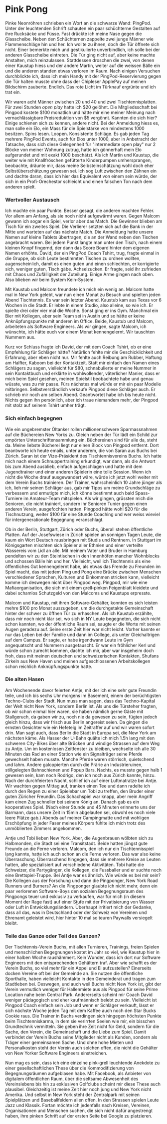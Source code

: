 # Pink Pong

Pinke Neonröhren schrieben ein Wort an die schwarze Wand: PingPod. Unter der leuchtenden Schrift schauten ein paar schüchterne Gestalten auf ihre Rucksäcke und Füsse. Fast drückte ich meine Nase gegen die Glasscheibe. Neben den Schüchternen zappelte zwei junge Männer wie Flammenschläge hin und her. Ich wollte zu ihnen, doch die Tür öffnete sich nicht. Einer bemerkte mich und gestikulierte unverbindlich, ich solle bei der anderen Glasscheibe eintreten. Die Tür ging nicht auf, aber keine machte Anstalten, mich reinzulassen. Stattdessen droschen die zwei, von denen einer Kaustup hiess und der andere Martin, weiter auf die weissen Bälle ein und die anderen standen etwas verloren im Raum. Nach einigen Versuchen durchblickte ich, dass ich mein Handy mit der PingPod-Reservierung gegen die Tür halten musste ohne dass der Chipleser ApplePay auf meinen Bildschirm zauberte. Endlich. Das rote Licht im Türknauf ergrünte und ich trat ein.

Wir waren acht Männer zwischen 20 und 40 und zwei Tischtennisplatten. Für zwei Stunden _open play_ hatte ich $20 gelöhnt. Die Mitgliedsschaft bei Pingpod kostete $100 monatlich und hätte mir eine meiner Meinung nach vernachlässigbare Preisreduktion von $5 vergönnt. Kannten die sich hier? Einige schienen sich zu kennen, andere nicht. Bei der Anmeldung hiess es, man solle ein Elo, ein Mass für die Spielstärke von mindestens 1000 besitzen. Spins lesen. Loopen. Konsistente Schläge. Es gab jeden Tag mehrere PingPod Events, auch für Elos unter 1000, aber in Anbetracht der Tatsache, dass sich diese Gelegenheit für "intermediate open play" nur 2 Blöcke von meiner Wohnung zutrug, hatte ich gönnerhaft mein Elo aufgerundet und mit exakt 1000 beschätzt. Als ich Martin und Kaustup, die weiter wie mit Knallfröschen gefütterte Kinderpumpen umhersprangen, beobachte, dräunte mir, dass meine Selbsteinschätzung wohl doch eher Selbstüberschätzung gewesen sei. Ich sog Luft zwischen den Zähnen ein und dachte daran, dass ich hier das Equivalent von einem sein würde, der sich in ein Profi-Orechestor schleicht und einen falschen Ton nach dem anderen spielt.

### Wertvoller Austausch

Ich machte ein paar Punkte. Besser gesagt, die anderen machten Fehler. Vor allem am Anfang, als sie noch nicht aufgewärmt waren. Gegen Malcom gewann ich sogar ein Spiel, verlor aber das Match. Die Gewinner blieben am Tisch für ein zweites Spiel. Die Verlierer setzten sich auf die Bank in der Mitte und warteten auf das nächste Match. Die Anmeldung hatte unsere Namen auf kleine Tablets übertragen, die an der Wand neben den Tischen angebracht waren. Bei jedem Punkt langte man unter den Tisch, nach einem kleinen Knopf fingernd, der dann das Score Board hinter dem eigenen Namen erhöhte. David, der ein PingPod Coach Tshirt, trug, fragte einmal in die Gruppe, ob sich Leute bestimmten Tischen zu ordnen wollten, augenscheinlich, damit es einen guten und einen schlechten, er korrigierte sich, weniger guten, Tisch gäbe. Achselzucken. Er fragte, seid ihr zufrieden mit Chaos und Zufälligkeit der Zuteilung. Einige Arme gingen nach oben. Also blieben wir beim System Kein-System. 

Mit Kaustub und Malcom freundete ich mich ein wenig an. Malcom hatte mal in New York gelebt, war nun einen Monat zu Besuch und spielten jeden Abend Tischtennis. Es war sein letzter Abend. Kaustub kam aus Texas vor 6 Wochen in die Stadt. Er lebte in einem Studio, also alleine, so wie ich. Er spielte drei oder vier mal die Woche. Sonst ging er ins Gym. Manchmal ein Bier mit Kollegen, aber sein Team sei in Austin und so hätte er keine Anknüpfungspunkte mit anderen im Office. Beide, Kaustub und Malcom, arbeiteten als Software Engineers. Als wir gingen, sagte Malcom, ich wünschte, ich hätte euch vor einem Monat kennengelernt. Wir tauschten Nummern aus.

Kurz vor Schluss fragte ich David, der mit dem Coach Tshirt, ob er eine Empfehlung für Schläger hätte? Natürlich fehlte mir die Geschicklichkeit und Erfahrung, aber eben nicht nur. Mir fehlte auch Reibung am Rubber, Haftung am Halfter, Kaboom bei der Kontaktzeit. Statt mir einfach den Namen eines Schlägers zu sagen, vielleicht für $80, schnabulierte er meine Nummer in sein Kontaktbuch und erklärte in wohlwollender, väterlicher Manier, dass er mich beim Spiel gesehen, meinen Spielstil beobachtete habe und genau wüsste, was zu mir passe. Fürs nächstes mal würde er mir ein paar Modelle mitbringen. Selbstverständlich verkaufe Pingpod diese Schläger auch. Er schrieb mir noch am selben Abend. Geantwortet habe ich bis heute nicht. Nichts gegen ihn persönlich, aber ich traue niemandem mehr, der Pingpod mit stolz auf seinem Tshirt umher trägt.

### Sich einfach begegnen

Wie ein ungebremster Öltanker rollen millionenschwere Sparmassnahmen auf die Büchereien New Yorks zu. Gleich neben der Tür lädt ein Schild zur empörten Unterschriftensammlung ein. Büchereinen sind für alle da, steht da. Meine liebste Bücherei liegt nur einen Block von Pingpod entfernt. Dort beantworte ich heute emails, unter anderem, die von Saran aus Buchs bei Zürich. Saran ist der Vize-Präsident des Tischtennisvereins Buchs. Ich hatte mich nach einem Schnuppertraining erkundigt, war dann, als die Antwort bis zum Abend ausblieb, einfach aufgeschlagen und hatte mit dem Jugendtrainer und einer anderen Spielerin eine tolle Session. Wenn ich nicht die Woche drauf ausgewandert wäre, würde ich jetzt wohl weiter mit dem Verein Buchs trainieren. Der Trainer, wahrscheinlich 10 Jahre jünger als ich, lieh mir seinen Schläger aus, gab mir Tipps um meine Grundschläge zu verbessern und ermutigte mich, ich könne bestimmt auch bald Spass-Turniere im Amateur-Team mitspielen. Als wir gingen, grüssten mich die Senioren, die nicht trainiert, sondern ihr Senioren Tunier gegen einen anderen Verein, ausgefochten hatten. Pingpod hätte wohl $20 für die Tischnutzung, weiter $100 für eine Stunde Coaching und wer weiss wieviel für intergenerationale Begegnung veranschlagt.

Ob in der Berlin, Stuttgart, Zürich oder Buchs, überall stehen öffentliche Platten. Auf der Josefswiese in Zürich spielen an sonnigen Tagen Leute, die kaum ein Wort Deutsch rausbringen mit Studis und Rentnern. In Stuttgart im Königsgarten mischten sich Spieler aller Ethnien und einer verteilte Wassereis vom Lidl an alle. Mit meinem Vater und Bruder in Hamburg pendelten wir zu den Steintischen in den Innenhöfen mancher Wohnblocks und schossen Bälle hin und her. Vielleicht, weil ich Tischtennis als eine öffentliches Gut kennengelernt habe, als etwas das Fremde zu Freunden im Spiel macht, das mit jedem Ping und Pong eine Brücke zwischen Menschen verschiedener Sprachen, Kulturen und Einkommen stricken kann, vielleicht komme ich deswegen nicht über Pingpod weg. Pingpod, mir wie eine Mafiaorganisation, die sich mit einem grell-pinken Feigenblatt kleidete und dabei schamlos Schutzgeld von den Malcoms und Kaustups erpresste. 

Malcom und Kaustup, mit ihren Software-Gehälter, konnten es sich leisten mehre $100 pro Monat auszugeben, um die durchgetakte Gemeinschaft hinter der schwer zu öffnen Tür zu erhaschen. Als ich Kaustub erzählte, dass mir noch nicht klar sei, wo sich in NY Leute begegneten, die sich nicht schon kannten, wo der öffentliche Raum sei, saugte er die Worte mit seinen Augen geradezu auf. Seine erste Zeit hier war nicht leicht. Vorher kannte er nur das Leben bei der Familie und dann im College, als unter Gleichaltrigen auf dem Campus. Er sagte, er habe irgendwann Leute im Gym angequatscht und Nummern ausgetauscht. Er war ein fröhlicher Kerl und würde schon zurecht kommen, dachte ich mir, aber war insgeheim doch froh, dass mit meinen deutschen und schweizerischen Kontakten, Shufans Zirkeln aus New Haven und meinen aufgeschlossenen Arbeitskollegen schon reichlich Anknüpfungspunkte hatte. 

### Die alten Hasen

Am Wochenende davor feierten Antje, mit der ich eine sehr gute Freundin teile, und ich bis sechs Uhr morgens im Basement, einem der berüchtigsten Techno-Clubs der Stadt. Nun muss man sagen, dass das Techno-Kapital der Welt nicht New York, sondern Berlin ist. Als uns die Türsteher fragten, ob wir schon einmal hier waren, sie haben nämlich gerne Gäste mit Stallgeruch, da gaben wir zu, noch nie da gewesen zu sein, fügten jedoch gleich hinzu, dass wir frisch aus Berlin angereist seien. Da gingen die ernsten Gesichter wie ein Hefeteig im Zeitraffer auf und wir waren sofort drin. Man sagt auch, dass Berlin die Stadt in Europa sei, die New York am nächsten käme. Als Hasser der U-Bahn quälte ich mich 1.5h lang mit den schweren City-Bikes über alte Brücken und windige Strassen auf dem Weg zu Antje. Um im kostenlosen Zeitfenster zu bleiben, wechselte ich alle 30 Minuten das Rad an einer Station wie ein Signalträger seine Pferde gewechselt haben musste. Manche Pferde waren störrisch, quietschend und lahm. Andere galoppierten durch die Prärie an Industrieruinen, stillgelegten Bahnschienen und Popup Bars. Nachts, es musste gegen halb 1 gewesen sein, kam noch Rodrigo, den ich noch aus Zürich kannte, hinzu. Nach der durchfeierten Nacht, schlief ich auf einer Luftmatratze bei Antje. Wir wachten gegen Mittag auf, tranken einen Tee und dann radelte ich durch den Regen zu einer Spielebar um Tobi zu treffen, den Bruder einer guten Züricher Freundin. Das Schachspiel war knapp, aber mein Angriff kam einen Zug schneller bei seinem König an. Danach gab es ein kooperatives Spiel. (Nach einer Stunde und 45 Minuten erinnerte uns der Barmann, dass unsere Zeit in 15min abgelaufen sei, obwohl es noch viele leere Plätze gab.) Abends auf meiner Campingmatte und mit wohligen Erschöpfung in jeder Faser meines Körpers fühlte ich mich trotz des unmöblierten Zimmers angekommen.

Antje und Tobi lieben New York. Aber, die Augenbrauen wölbten sich zu Halbmonden, die Stadt sei eine Transitstadt. Beide hatten jüngst gute Freunde an die Ferne verloren. Malcom, den ich nur ein Tischtennisspiel lang kannte, hatte ich auch schon an die Ferne verloren. Das war also keine Überraschung. Überraschend hingegen, dass sie mehrere Kreise an Leuten hatten, alle spezialisiert auf verschiedene Aktivitäten. Tobi hatte die Schweizer, die Partygänger, die Kollegen, die Fussballer und er suchte noch eine Brettspiel-Truppe. Bei Antje war es ähnlich. Wie würde es bei mir sein? Die Kollegen aus der Forschung und dann die Pingponger, New York Road Runners und Burners? An die Pingponger glaubte ich nicht mehr, denn ein paar verlorenen Software-Boys den sozialen Begegnungsraum des Pingpongs teuer und exklusiv zu verkaufen, war für mich (in diesem Moment der Rage fast) auf einer Stufe mit der Privatisierung von Wasser oder Luft in Entwicklungsländern. Überhaupt irritiert mich der Gedanke, dass all das, was in Deutschland oder der Schweiz von Vereinen und Ehrenamt geleistet wird, hier hinter 10 mal so teuren Paywalls versiegelt bleibt.

### Teile das Ganze oder Teil des Ganzen?

Der Tischtennis-Verein Buchs, mit allen Turnieren, Trainings, freien Spielen und menschlichen Begegnungen kostet im Jahr so viel, wie Kaustup hier in einer halben Woche raushämmert. Kein Wunder, dass ich dort nur Software Engineers mit den entsprechenden Gehältern traf. Aber wie schafft es der Verein Buchs, so viel mehr für ein Appel und Ei aufzustellen? Einerseits docken Vereine oft bei der Gemeinde an. Sie nutzen die öffentliche Sporthalle, haben vielleicht Kontakte in den Gemeinderat und tragen zum Stadtleben bei. Deswegen, und auch weil Buchs nicht New York ist, gibt der Verein vermutlich weniger für Hallenmiete aus als Pingpod für seine Prime Location nahe beim Central Park. Andererseits scheint mir Coach David weniger pädagogisch und eher kaufmännisch belebt zu sein. Vielleicht ist Pingpod Coach einfach sein Job und wenn er Schläger verkauft, lässt er sich nächste Woche jeden Tag mit dem Kaffee auch noch den Star Bucks Cookie raus. Die Trainer in Buchs verdingen sich hingegen höchsten Punkte beim Tischtenniskarma, in dem sie verirrten Seelen wie mir, ein bisschen Grundtechnik vermitteln. Sie geben ihre Zeit nicht für Geld, sondern für die Sache, den Verein, die Gemeinschaft und die Liebe zum Spiel. Damit verbindet der Verein Buchs seine Mitglieder nicht als Kunden, sondern als Träger einer gemeinsamen Sache. Und ohne hohe Mieten und Personalkosten steht der Verein auch solchen offen, die nicht die Gehälter von New Yorker Software Engineers einstreichen. 

Nun mag es sein, dass ich eine einzelne pink-grell leuchtende Anekdote zu einer gesellschaftlichen These über die Kommodifizierung von Begegnungsräumen aufgeblasen habe. Mit Facebook, als Anbieter von digitalem öffentlichen Raum, über die seltsame Abwesenheit des Vereinslebens bis hin zu exklusiven Golfclubs scheint mir diese These auch plausibel. Gleichzeitig ist meine Zeit hier noch jung und New York nicht Amerika. Und selbst in New York steht der Zentralpark mit seinen Spielplätzen und Baseballfeldern allen offen. In den Strassen spielen Leute Jazz und Klassik. Fortan möchte ich jedenfalls nach Kreisen, Vereinen, Organisationen und Menschen suchen, die sich nicht dafür angestrengt haben, ihre pinken Schrift auf der ersten Seite bei Google zu platzieren.
